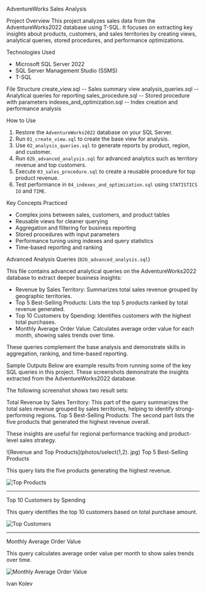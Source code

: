 AdventureWorks Sales Analysis

Project Overview
This project analyzes sales data from the AdventureWorks2022 database using T-SQL. It focuses on extracting key insights about products, customers, and sales territories by creating views, analytical queries, stored procedures, and performance optimizations.

Technologies Used
- Microsoft SQL Server 2022
- SQL Server Management Studio (SSMS)
- T-SQL

File Structure
create_view.sql -- Sales summary view
analysis_queries.sql -- Analytical queries for reporting
sales_procedure.sql -- Stored procedure with parameters
indexes_and_optimization.sql -- Index creation and performance analysis

How to Use

1. Restore the `AdventureWorks2022` database on your SQL Server.
2. Run `01_create_view.sql` to create the base view for analysis.
3. Use `02_analysis_queries.sql` to generate reports by product, region, and customer.
4. Run `02b_advanced_analysis.sql` for advanced analytics such as territory revenue and top customers.
5. Execute `03_sales_procedure.sql` to create a reusable procedure for top product revenue.
6. Test performance in `04_indexes_and_optimization.sql` using `STATISTICS IO` and `TIME`.

Key Concepts Practiced
- Complex joins between sales, customers, and product tables
- Reusable views for cleaner querying
- Aggregation and filtering for business reporting
- Stored procedures with input parameters
- Performance tuning using indexes and query statistics
- Time-based reporting and ranking

Advanced Analysis Queries (`02b_advanced_analysis.sql`)

This file contains advanced analytical queries on the AdventureWorks2022 database to extract deeper business insights:

- Revenue by Sales Territory: Summarizes total sales revenue grouped by geographic territories.
- Top 5 Best-Selling Products: Lists the top 5 products ranked by total revenue generated.
- Top 10 Customers by Spending: Identifies customers with the highest total purchases.
- Monthly Average Order Value: Calculates average order value for each month, showing sales trends over time.

These queries complement the base analysis and demonstrate skills in aggregation, ranking, and time-based reporting.

Sample Outputs
Below are example results from running some of the key SQL queries in this project. These screenshots demonstrate the insights extracted from the AdventureWorks2022 database.

The following screenshot shows two result sets:

Total Revenue by Sales Territory: This part of the query summarizes the total sales revenue grouped by sales territories, helping to identify strong-performing regions.
Top 5 Best-Selling Products: The second part lists the five products that generated the highest revenue overall.

These insights are useful for regional performance tracking and product-level sales strategy.

![Revenue and Top Products](photos/select(1,2). jpg)
Top 5 Best-Selling Products

This query lists the five products generating the highest revenue.

![Top Products](images/top_products.png)

---

Top 10 Customers by Spending

This query identifies the top 10 customers based on total purchase amount.

![Top Customers](images/top_customers.png)

---

Monthly Average Order Value

This query calculates average order value per month to show sales trends over time.

![Monthly Average Order Value](images/monthly_avg_order_value.png)



Ivan Kolev
